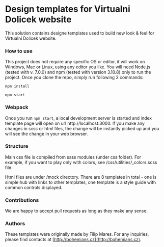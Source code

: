 # Design templates for Virtualni Dolicek website
This solution contains designe templates used to build new look & feel for Virtualni Dolicek website. 

### How to use
This project does not require any specific OS or editor, it will work on Windows, Mac or Linux, using any editor you like.
You will need Node.js (tested with v. 7.0.0) and npm (tested with version 3.10.8) only to run the project. 
Once you clone the repo, simply run following 2 commands:

`npm install`

`npm start`

### Webpack
Once you run `npm start`, a local development server is started and index template page will open on url http://localhost:3000. If you make any changes in scss or html files, the change will be instantly picked up and you will see the change in your web browser.

### Structure
Main css file is compiled from sass modules (under css folder). For example, if you want to play only with colors, see /css/utilities/_colors.scss file.

Html files are under /mock directory. There are 8 templates in total - one is simple hub with links to other templates, one template is a style guide with common controls displayed.

### Contributions
We are happy to accept pull requests as long as they make any sense. 

### Authors
These templates were originally made by Filip Mares. For any inquiries, please find contacts at [http://bohemians.cz](http://bohemians.cz).
